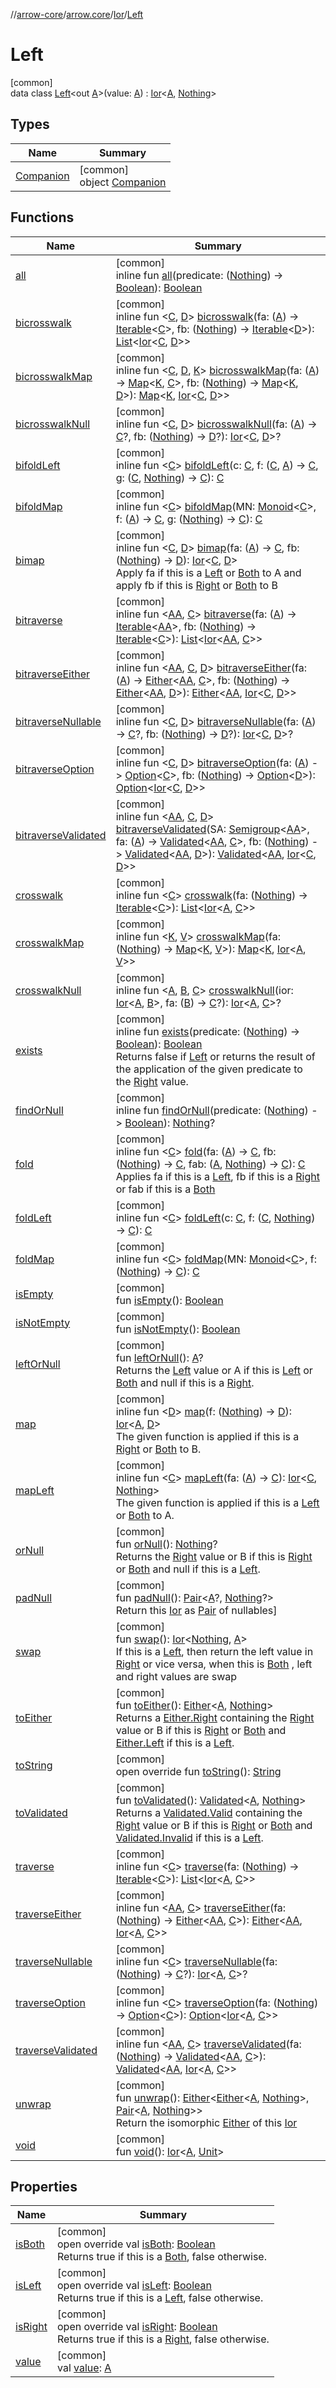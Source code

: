 //[arrow-core](../../../../index.md)/[arrow.core](../../index.md)/[Ior](../index.md)/[Left](index.md)

# Left

[common]\
data class [Left](index.md)&lt;out [A](index.md)&gt;(value: [A](index.md)) : [Ior](../index.md)&lt;[A](index.md), [Nothing](https://kotlinlang.org/api/latest/jvm/stdlib/kotlin/-nothing/index.html)&gt;

## Types

| Name | Summary |
|---|---|
| [Companion](-companion/index.md) | [common]<br>object [Companion](-companion/index.md) |

## Functions

| Name | Summary |
|---|---|
| [all](index.md#1116985811%2FFunctions%2F-1961959459) | [common]<br>inline fun [all](index.md#1116985811%2FFunctions%2F-1961959459)(predicate: ([Nothing](https://kotlinlang.org/api/latest/jvm/stdlib/kotlin/-nothing/index.html)) -&gt; [Boolean](https://kotlinlang.org/api/latest/jvm/stdlib/kotlin/-boolean/index.html)): [Boolean](https://kotlinlang.org/api/latest/jvm/stdlib/kotlin/-boolean/index.html) |
| [bicrosswalk](index.md#989852990%2FFunctions%2F-1961959459) | [common]<br>inline fun &lt;[C](index.md#989852990%2FFunctions%2F-1961959459), [D](index.md#989852990%2FFunctions%2F-1961959459)&gt; [bicrosswalk](index.md#989852990%2FFunctions%2F-1961959459)(fa: ([A](index.md)) -&gt; [Iterable](https://kotlinlang.org/api/latest/jvm/stdlib/kotlin.collections/-iterable/index.html)&lt;[C](index.md#989852990%2FFunctions%2F-1961959459)&gt;, fb: ([Nothing](https://kotlinlang.org/api/latest/jvm/stdlib/kotlin/-nothing/index.html)) -&gt; [Iterable](https://kotlinlang.org/api/latest/jvm/stdlib/kotlin.collections/-iterable/index.html)&lt;[D](index.md#989852990%2FFunctions%2F-1961959459)&gt;): [List](https://kotlinlang.org/api/latest/jvm/stdlib/kotlin.collections/-list/index.html)&lt;[Ior](../index.md)&lt;[C](index.md#989852990%2FFunctions%2F-1961959459), [D](index.md#989852990%2FFunctions%2F-1961959459)&gt;&gt; |
| [bicrosswalkMap](index.md#-1254929076%2FFunctions%2F-1961959459) | [common]<br>inline fun &lt;[C](index.md#-1254929076%2FFunctions%2F-1961959459), [D](index.md#-1254929076%2FFunctions%2F-1961959459), [K](index.md#-1254929076%2FFunctions%2F-1961959459)&gt; [bicrosswalkMap](index.md#-1254929076%2FFunctions%2F-1961959459)(fa: ([A](index.md)) -&gt; [Map](https://kotlinlang.org/api/latest/jvm/stdlib/kotlin.collections/-map/index.html)&lt;[K](index.md#-1254929076%2FFunctions%2F-1961959459), [C](index.md#-1254929076%2FFunctions%2F-1961959459)&gt;, fb: ([Nothing](https://kotlinlang.org/api/latest/jvm/stdlib/kotlin/-nothing/index.html)) -&gt; [Map](https://kotlinlang.org/api/latest/jvm/stdlib/kotlin.collections/-map/index.html)&lt;[K](index.md#-1254929076%2FFunctions%2F-1961959459), [D](index.md#-1254929076%2FFunctions%2F-1961959459)&gt;): [Map](https://kotlinlang.org/api/latest/jvm/stdlib/kotlin.collections/-map/index.html)&lt;[K](index.md#-1254929076%2FFunctions%2F-1961959459), [Ior](../index.md)&lt;[C](index.md#-1254929076%2FFunctions%2F-1961959459), [D](index.md#-1254929076%2FFunctions%2F-1961959459)&gt;&gt; |
| [bicrosswalkNull](index.md#-1166556939%2FFunctions%2F-1961959459) | [common]<br>inline fun &lt;[C](index.md#-1166556939%2FFunctions%2F-1961959459), [D](index.md#-1166556939%2FFunctions%2F-1961959459)&gt; [bicrosswalkNull](index.md#-1166556939%2FFunctions%2F-1961959459)(fa: ([A](index.md)) -&gt; [C](index.md#-1166556939%2FFunctions%2F-1961959459)?, fb: ([Nothing](https://kotlinlang.org/api/latest/jvm/stdlib/kotlin/-nothing/index.html)) -&gt; [D](index.md#-1166556939%2FFunctions%2F-1961959459)?): [Ior](../index.md)&lt;[C](index.md#-1166556939%2FFunctions%2F-1961959459), [D](index.md#-1166556939%2FFunctions%2F-1961959459)&gt;? |
| [bifoldLeft](index.md#898936614%2FFunctions%2F-1961959459) | [common]<br>inline fun &lt;[C](index.md#898936614%2FFunctions%2F-1961959459)&gt; [bifoldLeft](index.md#898936614%2FFunctions%2F-1961959459)(c: [C](index.md#898936614%2FFunctions%2F-1961959459), f: ([C](index.md#898936614%2FFunctions%2F-1961959459), [A](index.md)) -&gt; [C](index.md#898936614%2FFunctions%2F-1961959459), g: ([C](index.md#898936614%2FFunctions%2F-1961959459), [Nothing](https://kotlinlang.org/api/latest/jvm/stdlib/kotlin/-nothing/index.html)) -&gt; [C](index.md#898936614%2FFunctions%2F-1961959459)): [C](index.md#898936614%2FFunctions%2F-1961959459) |
| [bifoldMap](index.md#1895597114%2FFunctions%2F-1961959459) | [common]<br>inline fun &lt;[C](index.md#1895597114%2FFunctions%2F-1961959459)&gt; [bifoldMap](index.md#1895597114%2FFunctions%2F-1961959459)(MN: [Monoid](../../../arrow.typeclasses/-monoid/index.md)&lt;[C](index.md#1895597114%2FFunctions%2F-1961959459)&gt;, f: ([A](index.md)) -&gt; [C](index.md#1895597114%2FFunctions%2F-1961959459), g: ([Nothing](https://kotlinlang.org/api/latest/jvm/stdlib/kotlin/-nothing/index.html)) -&gt; [C](index.md#1895597114%2FFunctions%2F-1961959459)): [C](index.md#1895597114%2FFunctions%2F-1961959459) |
| [bimap](index.md#9335597%2FFunctions%2F-1961959459) | [common]<br>inline fun &lt;[C](index.md#9335597%2FFunctions%2F-1961959459), [D](index.md#9335597%2FFunctions%2F-1961959459)&gt; [bimap](index.md#9335597%2FFunctions%2F-1961959459)(fa: ([A](index.md)) -&gt; [C](index.md#9335597%2FFunctions%2F-1961959459), fb: ([Nothing](https://kotlinlang.org/api/latest/jvm/stdlib/kotlin/-nothing/index.html)) -&gt; [D](index.md#9335597%2FFunctions%2F-1961959459)): [Ior](../index.md)&lt;[C](index.md#9335597%2FFunctions%2F-1961959459), [D](index.md#9335597%2FFunctions%2F-1961959459)&gt;<br>Apply fa if this is a [Left](index.md) or [Both](../-both/index.md) to A and apply fb if this is [Right](../-right/index.md) or [Both](../-both/index.md) to B |
| [bitraverse](index.md#426924971%2FFunctions%2F-1961959459) | [common]<br>inline fun &lt;[AA](index.md#426924971%2FFunctions%2F-1961959459), [C](index.md#426924971%2FFunctions%2F-1961959459)&gt; [bitraverse](index.md#426924971%2FFunctions%2F-1961959459)(fa: ([A](index.md)) -&gt; [Iterable](https://kotlinlang.org/api/latest/jvm/stdlib/kotlin.collections/-iterable/index.html)&lt;[AA](index.md#426924971%2FFunctions%2F-1961959459)&gt;, fb: ([Nothing](https://kotlinlang.org/api/latest/jvm/stdlib/kotlin/-nothing/index.html)) -&gt; [Iterable](https://kotlinlang.org/api/latest/jvm/stdlib/kotlin.collections/-iterable/index.html)&lt;[C](index.md#426924971%2FFunctions%2F-1961959459)&gt;): [List](https://kotlinlang.org/api/latest/jvm/stdlib/kotlin.collections/-list/index.html)&lt;[Ior](../index.md)&lt;[AA](index.md#426924971%2FFunctions%2F-1961959459), [C](index.md#426924971%2FFunctions%2F-1961959459)&gt;&gt; |
| [bitraverseEither](index.md#1865758280%2FFunctions%2F-1961959459) | [common]<br>inline fun &lt;[AA](index.md#1865758280%2FFunctions%2F-1961959459), [C](index.md#1865758280%2FFunctions%2F-1961959459), [D](index.md#1865758280%2FFunctions%2F-1961959459)&gt; [bitraverseEither](index.md#1865758280%2FFunctions%2F-1961959459)(fa: ([A](index.md)) -&gt; [Either](../../-either/index.md)&lt;[AA](index.md#1865758280%2FFunctions%2F-1961959459), [C](index.md#1865758280%2FFunctions%2F-1961959459)&gt;, fb: ([Nothing](https://kotlinlang.org/api/latest/jvm/stdlib/kotlin/-nothing/index.html)) -&gt; [Either](../../-either/index.md)&lt;[AA](index.md#1865758280%2FFunctions%2F-1961959459), [D](index.md#1865758280%2FFunctions%2F-1961959459)&gt;): [Either](../../-either/index.md)&lt;[AA](index.md#1865758280%2FFunctions%2F-1961959459), [Ior](../index.md)&lt;[C](index.md#1865758280%2FFunctions%2F-1961959459), [D](index.md#1865758280%2FFunctions%2F-1961959459)&gt;&gt; |
| [bitraverseNullable](index.md#-1167847480%2FFunctions%2F-1961959459) | [common]<br>inline fun &lt;[C](index.md#-1167847480%2FFunctions%2F-1961959459), [D](index.md#-1167847480%2FFunctions%2F-1961959459)&gt; [bitraverseNullable](index.md#-1167847480%2FFunctions%2F-1961959459)(fa: ([A](index.md)) -&gt; [C](index.md#-1167847480%2FFunctions%2F-1961959459)?, fb: ([Nothing](https://kotlinlang.org/api/latest/jvm/stdlib/kotlin/-nothing/index.html)) -&gt; [D](index.md#-1167847480%2FFunctions%2F-1961959459)?): [Ior](../index.md)&lt;[C](index.md#-1167847480%2FFunctions%2F-1961959459), [D](index.md#-1167847480%2FFunctions%2F-1961959459)&gt;? |
| [bitraverseOption](index.md#736000872%2FFunctions%2F-1961959459) | [common]<br>inline fun &lt;[C](index.md#736000872%2FFunctions%2F-1961959459), [D](index.md#736000872%2FFunctions%2F-1961959459)&gt; [bitraverseOption](index.md#736000872%2FFunctions%2F-1961959459)(fa: ([A](index.md)) -&gt; [Option](../../-option/index.md)&lt;[C](index.md#736000872%2FFunctions%2F-1961959459)&gt;, fb: ([Nothing](https://kotlinlang.org/api/latest/jvm/stdlib/kotlin/-nothing/index.html)) -&gt; [Option](../../-option/index.md)&lt;[D](index.md#736000872%2FFunctions%2F-1961959459)&gt;): [Option](../../-option/index.md)&lt;[Ior](../index.md)&lt;[C](index.md#736000872%2FFunctions%2F-1961959459), [D](index.md#736000872%2FFunctions%2F-1961959459)&gt;&gt; |
| [bitraverseValidated](index.md#349564298%2FFunctions%2F-1961959459) | [common]<br>inline fun &lt;[AA](index.md#349564298%2FFunctions%2F-1961959459), [C](index.md#349564298%2FFunctions%2F-1961959459), [D](index.md#349564298%2FFunctions%2F-1961959459)&gt; [bitraverseValidated](index.md#349564298%2FFunctions%2F-1961959459)(SA: [Semigroup](../../../arrow.typeclasses/-semigroup/index.md)&lt;[AA](index.md#349564298%2FFunctions%2F-1961959459)&gt;, fa: ([A](index.md)) -&gt; [Validated](../../-validated/index.md)&lt;[AA](index.md#349564298%2FFunctions%2F-1961959459), [C](index.md#349564298%2FFunctions%2F-1961959459)&gt;, fb: ([Nothing](https://kotlinlang.org/api/latest/jvm/stdlib/kotlin/-nothing/index.html)) -&gt; [Validated](../../-validated/index.md)&lt;[AA](index.md#349564298%2FFunctions%2F-1961959459), [D](index.md#349564298%2FFunctions%2F-1961959459)&gt;): [Validated](../../-validated/index.md)&lt;[AA](index.md#349564298%2FFunctions%2F-1961959459), [Ior](../index.md)&lt;[C](index.md#349564298%2FFunctions%2F-1961959459), [D](index.md#349564298%2FFunctions%2F-1961959459)&gt;&gt; |
| [crosswalk](index.md#-1282470532%2FFunctions%2F-1961959459) | [common]<br>inline fun &lt;[C](index.md#-1282470532%2FFunctions%2F-1961959459)&gt; [crosswalk](index.md#-1282470532%2FFunctions%2F-1961959459)(fa: ([Nothing](https://kotlinlang.org/api/latest/jvm/stdlib/kotlin/-nothing/index.html)) -&gt; [Iterable](https://kotlinlang.org/api/latest/jvm/stdlib/kotlin.collections/-iterable/index.html)&lt;[C](index.md#-1282470532%2FFunctions%2F-1961959459)&gt;): [List](https://kotlinlang.org/api/latest/jvm/stdlib/kotlin.collections/-list/index.html)&lt;[Ior](../index.md)&lt;[A](index.md), [C](index.md#-1282470532%2FFunctions%2F-1961959459)&gt;&gt; |
| [crosswalkMap](index.md#-844922232%2FFunctions%2F-1961959459) | [common]<br>inline fun &lt;[K](index.md#-844922232%2FFunctions%2F-1961959459), [V](index.md#-844922232%2FFunctions%2F-1961959459)&gt; [crosswalkMap](index.md#-844922232%2FFunctions%2F-1961959459)(fa: ([Nothing](https://kotlinlang.org/api/latest/jvm/stdlib/kotlin/-nothing/index.html)) -&gt; [Map](https://kotlinlang.org/api/latest/jvm/stdlib/kotlin.collections/-map/index.html)&lt;[K](index.md#-844922232%2FFunctions%2F-1961959459), [V](index.md#-844922232%2FFunctions%2F-1961959459)&gt;): [Map](https://kotlinlang.org/api/latest/jvm/stdlib/kotlin.collections/-map/index.html)&lt;[K](index.md#-844922232%2FFunctions%2F-1961959459), [Ior](../index.md)&lt;[A](index.md), [V](index.md#-844922232%2FFunctions%2F-1961959459)&gt;&gt; |
| [crosswalkNull](../crosswalk-null.md) | [common]<br>inline fun &lt;[A](../crosswalk-null.md), [B](../crosswalk-null.md), [C](../crosswalk-null.md)&gt; [crosswalkNull](../crosswalk-null.md)(ior: [Ior](../index.md)&lt;[A](../crosswalk-null.md), [B](../crosswalk-null.md)&gt;, fa: ([B](../crosswalk-null.md)) -&gt; [C](../crosswalk-null.md)?): [Ior](../index.md)&lt;[A](../crosswalk-null.md), [C](../crosswalk-null.md)&gt;? |
| [exists](index.md#1698306794%2FFunctions%2F-1961959459) | [common]<br>inline fun [exists](index.md#1698306794%2FFunctions%2F-1961959459)(predicate: ([Nothing](https://kotlinlang.org/api/latest/jvm/stdlib/kotlin/-nothing/index.html)) -&gt; [Boolean](https://kotlinlang.org/api/latest/jvm/stdlib/kotlin/-boolean/index.html)): [Boolean](https://kotlinlang.org/api/latest/jvm/stdlib/kotlin/-boolean/index.html)<br>Returns false if [Left](index.md) or returns the result of the application of the given predicate to the [Right](../-right/index.md) value. |
| [findOrNull](index.md#642814385%2FFunctions%2F-1961959459) | [common]<br>inline fun [findOrNull](index.md#642814385%2FFunctions%2F-1961959459)(predicate: ([Nothing](https://kotlinlang.org/api/latest/jvm/stdlib/kotlin/-nothing/index.html)) -&gt; [Boolean](https://kotlinlang.org/api/latest/jvm/stdlib/kotlin/-boolean/index.html)): [Nothing](https://kotlinlang.org/api/latest/jvm/stdlib/kotlin/-nothing/index.html)? |
| [fold](index.md#424859467%2FFunctions%2F-1961959459) | [common]<br>inline fun &lt;[C](index.md#424859467%2FFunctions%2F-1961959459)&gt; [fold](index.md#424859467%2FFunctions%2F-1961959459)(fa: ([A](index.md)) -&gt; [C](index.md#424859467%2FFunctions%2F-1961959459), fb: ([Nothing](https://kotlinlang.org/api/latest/jvm/stdlib/kotlin/-nothing/index.html)) -&gt; [C](index.md#424859467%2FFunctions%2F-1961959459), fab: ([A](index.md), [Nothing](https://kotlinlang.org/api/latest/jvm/stdlib/kotlin/-nothing/index.html)) -&gt; [C](index.md#424859467%2FFunctions%2F-1961959459)): [C](index.md#424859467%2FFunctions%2F-1961959459)<br>Applies fa if this is a [Left](index.md), fb if this is a [Right](../-right/index.md) or fab if this is a [Both](../-both/index.md) |
| [foldLeft](index.md#-1694726855%2FFunctions%2F-1961959459) | [common]<br>inline fun &lt;[C](index.md#-1694726855%2FFunctions%2F-1961959459)&gt; [foldLeft](index.md#-1694726855%2FFunctions%2F-1961959459)(c: [C](index.md#-1694726855%2FFunctions%2F-1961959459), f: ([C](index.md#-1694726855%2FFunctions%2F-1961959459), [Nothing](https://kotlinlang.org/api/latest/jvm/stdlib/kotlin/-nothing/index.html)) -&gt; [C](index.md#-1694726855%2FFunctions%2F-1961959459)): [C](index.md#-1694726855%2FFunctions%2F-1961959459) |
| [foldMap](index.md#681251046%2FFunctions%2F-1961959459) | [common]<br>inline fun &lt;[C](index.md#681251046%2FFunctions%2F-1961959459)&gt; [foldMap](index.md#681251046%2FFunctions%2F-1961959459)(MN: [Monoid](../../../arrow.typeclasses/-monoid/index.md)&lt;[C](index.md#681251046%2FFunctions%2F-1961959459)&gt;, f: ([Nothing](https://kotlinlang.org/api/latest/jvm/stdlib/kotlin/-nothing/index.html)) -&gt; [C](index.md#681251046%2FFunctions%2F-1961959459)): [C](index.md#681251046%2FFunctions%2F-1961959459) |
| [isEmpty](../is-empty.md) | [common]<br>fun [isEmpty](../is-empty.md)(): [Boolean](https://kotlinlang.org/api/latest/jvm/stdlib/kotlin/-boolean/index.html) |
| [isNotEmpty](../is-not-empty.md) | [common]<br>fun [isNotEmpty](../is-not-empty.md)(): [Boolean](https://kotlinlang.org/api/latest/jvm/stdlib/kotlin/-boolean/index.html) |
| [leftOrNull](../left-or-null.md) | [common]<br>fun [leftOrNull](../left-or-null.md)(): [A](index.md)?<br>Returns the [Left](index.md) value or A if this is [Left](index.md) or [Both](../-both/index.md) and null if this is a [Right](../-right/index.md). |
| [map](index.md#21802073%2FFunctions%2F-1961959459) | [common]<br>inline fun &lt;[D](index.md#21802073%2FFunctions%2F-1961959459)&gt; [map](index.md#21802073%2FFunctions%2F-1961959459)(f: ([Nothing](https://kotlinlang.org/api/latest/jvm/stdlib/kotlin/-nothing/index.html)) -&gt; [D](index.md#21802073%2FFunctions%2F-1961959459)): [Ior](../index.md)&lt;[A](index.md), [D](index.md#21802073%2FFunctions%2F-1961959459)&gt;<br>The given function is applied if this is a [Right](../-right/index.md) or [Both](../-both/index.md) to B. |
| [mapLeft](../map-left.md) | [common]<br>inline fun &lt;[C](../map-left.md)&gt; [mapLeft](../map-left.md)(fa: ([A](index.md)) -&gt; [C](../map-left.md)): [Ior](../index.md)&lt;[C](../map-left.md), [Nothing](https://kotlinlang.org/api/latest/jvm/stdlib/kotlin/-nothing/index.html)&gt;<br>The given function is applied if this is a [Left](index.md) or [Both](../-both/index.md) to A. |
| [orNull](../or-null.md) | [common]<br>fun [orNull](../or-null.md)(): [Nothing](https://kotlinlang.org/api/latest/jvm/stdlib/kotlin/-nothing/index.html)?<br>Returns the [Right](../-right/index.md) value or B if this is [Right](../-right/index.md) or [Both](../-both/index.md) and null if this is a [Left](index.md). |
| [padNull](../pad-null.md) | [common]<br>fun [padNull](../pad-null.md)(): [Pair](https://kotlinlang.org/api/latest/jvm/stdlib/kotlin/-pair/index.html)&lt;[A](index.md)?, [Nothing](https://kotlinlang.org/api/latest/jvm/stdlib/kotlin/-nothing/index.html)?&gt;<br>Return this [Ior](../index.md) as [Pair](https://kotlinlang.org/api/latest/jvm/stdlib/kotlin/-pair/index.html) of nullables] |
| [swap](../swap.md) | [common]<br>fun [swap](../swap.md)(): [Ior](../index.md)&lt;[Nothing](https://kotlinlang.org/api/latest/jvm/stdlib/kotlin/-nothing/index.html), [A](index.md)&gt;<br>If this is a [Left](index.md), then return the left value in [Right](../-right/index.md) or vice versa, when this is [Both](../-both/index.md) , left and right values are swap |
| [toEither](../to-either.md) | [common]<br>fun [toEither](../to-either.md)(): [Either](../../-either/index.md)&lt;[A](index.md), [Nothing](https://kotlinlang.org/api/latest/jvm/stdlib/kotlin/-nothing/index.html)&gt;<br>Returns a [Either.Right](../../-either/-right/index.md) containing the [Right](../-right/index.md) value or B if this is [Right](../-right/index.md) or [Both](../-both/index.md) and [Either.Left](../../-either/-left/index.md) if this is a [Left](index.md). |
| [toString](to-string.md) | [common]<br>open override fun [toString](to-string.md)(): [String](https://kotlinlang.org/api/latest/jvm/stdlib/kotlin/-string/index.html) |
| [toValidated](../to-validated.md) | [common]<br>fun [toValidated](../to-validated.md)(): [Validated](../../-validated/index.md)&lt;[A](index.md), [Nothing](https://kotlinlang.org/api/latest/jvm/stdlib/kotlin/-nothing/index.html)&gt;<br>Returns a [Validated.Valid](../../-validated/-valid/index.md) containing the [Right](../-right/index.md) value or B if this is [Right](../-right/index.md) or [Both](../-both/index.md) and [Validated.Invalid](../../-validated/-invalid/index.md) if this is a [Left](index.md). |
| [traverse](index.md#-998751615%2FFunctions%2F-1961959459) | [common]<br>inline fun &lt;[C](index.md#-998751615%2FFunctions%2F-1961959459)&gt; [traverse](index.md#-998751615%2FFunctions%2F-1961959459)(fa: ([Nothing](https://kotlinlang.org/api/latest/jvm/stdlib/kotlin/-nothing/index.html)) -&gt; [Iterable](https://kotlinlang.org/api/latest/jvm/stdlib/kotlin.collections/-iterable/index.html)&lt;[C](index.md#-998751615%2FFunctions%2F-1961959459)&gt;): [List](https://kotlinlang.org/api/latest/jvm/stdlib/kotlin.collections/-list/index.html)&lt;[Ior](../index.md)&lt;[A](index.md), [C](index.md#-998751615%2FFunctions%2F-1961959459)&gt;&gt; |
| [traverseEither](index.md#-342200873%2FFunctions%2F-1961959459) | [common]<br>inline fun &lt;[AA](index.md#-342200873%2FFunctions%2F-1961959459), [C](index.md#-342200873%2FFunctions%2F-1961959459)&gt; [traverseEither](index.md#-342200873%2FFunctions%2F-1961959459)(fa: ([Nothing](https://kotlinlang.org/api/latest/jvm/stdlib/kotlin/-nothing/index.html)) -&gt; [Either](../../-either/index.md)&lt;[AA](index.md#-342200873%2FFunctions%2F-1961959459), [C](index.md#-342200873%2FFunctions%2F-1961959459)&gt;): [Either](../../-either/index.md)&lt;[AA](index.md#-342200873%2FFunctions%2F-1961959459), [Ior](../index.md)&lt;[A](index.md), [C](index.md#-342200873%2FFunctions%2F-1961959459)&gt;&gt; |
| [traverseNullable](index.md#-723363487%2FFunctions%2F-1961959459) | [common]<br>inline fun &lt;[C](index.md#-723363487%2FFunctions%2F-1961959459)&gt; [traverseNullable](index.md#-723363487%2FFunctions%2F-1961959459)(fa: ([Nothing](https://kotlinlang.org/api/latest/jvm/stdlib/kotlin/-nothing/index.html)) -&gt; [C](index.md#-723363487%2FFunctions%2F-1961959459)?): [Ior](../index.md)&lt;[A](index.md), [C](index.md#-723363487%2FFunctions%2F-1961959459)&gt;? |
| [traverseOption](index.md#1778412271%2FFunctions%2F-1961959459) | [common]<br>inline fun &lt;[C](index.md#1778412271%2FFunctions%2F-1961959459)&gt; [traverseOption](index.md#1778412271%2FFunctions%2F-1961959459)(fa: ([Nothing](https://kotlinlang.org/api/latest/jvm/stdlib/kotlin/-nothing/index.html)) -&gt; [Option](../../-option/index.md)&lt;[C](index.md#1778412271%2FFunctions%2F-1961959459)&gt;): [Option](../../-option/index.md)&lt;[Ior](../index.md)&lt;[A](index.md), [C](index.md#1778412271%2FFunctions%2F-1961959459)&gt;&gt; |
| [traverseValidated](index.md#148436461%2FFunctions%2F-1961959459) | [common]<br>inline fun &lt;[AA](index.md#148436461%2FFunctions%2F-1961959459), [C](index.md#148436461%2FFunctions%2F-1961959459)&gt; [traverseValidated](index.md#148436461%2FFunctions%2F-1961959459)(fa: ([Nothing](https://kotlinlang.org/api/latest/jvm/stdlib/kotlin/-nothing/index.html)) -&gt; [Validated](../../-validated/index.md)&lt;[AA](index.md#148436461%2FFunctions%2F-1961959459), [C](index.md#148436461%2FFunctions%2F-1961959459)&gt;): [Validated](../../-validated/index.md)&lt;[AA](index.md#148436461%2FFunctions%2F-1961959459), [Ior](../index.md)&lt;[A](index.md), [C](index.md#148436461%2FFunctions%2F-1961959459)&gt;&gt; |
| [unwrap](../unwrap.md) | [common]<br>fun [unwrap](../unwrap.md)(): [Either](../../-either/index.md)&lt;[Either](../../-either/index.md)&lt;[A](index.md), [Nothing](https://kotlinlang.org/api/latest/jvm/stdlib/kotlin/-nothing/index.html)&gt;, [Pair](https://kotlinlang.org/api/latest/jvm/stdlib/kotlin/-pair/index.html)&lt;[A](index.md), [Nothing](https://kotlinlang.org/api/latest/jvm/stdlib/kotlin/-nothing/index.html)&gt;&gt;<br>Return the isomorphic [Either](../../-either/index.md) of this [Ior](../index.md) |
| [void](../void.md) | [common]<br>fun [void](../void.md)(): [Ior](../index.md)&lt;[A](index.md), [Unit](https://kotlinlang.org/api/latest/jvm/stdlib/kotlin/-unit/index.html)&gt; |

## Properties

| Name | Summary |
|---|---|
| [isBoth](is-both.md) | [common]<br>open override val [isBoth](is-both.md): [Boolean](https://kotlinlang.org/api/latest/jvm/stdlib/kotlin/-boolean/index.html)<br>Returns true if this is a [Both](../-both/index.md), false otherwise. |
| [isLeft](is-left.md) | [common]<br>open override val [isLeft](is-left.md): [Boolean](https://kotlinlang.org/api/latest/jvm/stdlib/kotlin/-boolean/index.html)<br>Returns true if this is a [Left](index.md), false otherwise. |
| [isRight](is-right.md) | [common]<br>open override val [isRight](is-right.md): [Boolean](https://kotlinlang.org/api/latest/jvm/stdlib/kotlin/-boolean/index.html)<br>Returns true if this is a [Right](../-right/index.md), false otherwise. |
| [value](value.md) | [common]<br>val [value](value.md): [A](index.md) |
